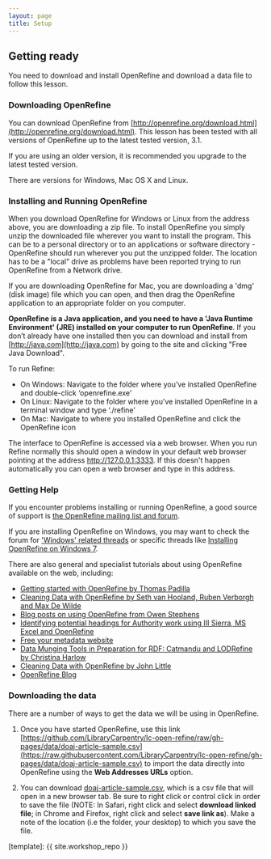 ```yaml
---
layout: page
title: Setup
---
```


## Getting ready

You need to download and install OpenRefine and download a data file to follow this lesson.

### Downloading OpenRefine

You can download OpenRefine from [http://openrefine.org/download.html](http://openrefine.org/download.html). This lesson has been tested with all versions of OpenRefine up to the latest tested version, 3.1.  

If you are using an older version, it is recommended you upgrade to the latest tested version. 

There are versions for Windows, Mac OS X and Linux.

### Installing and Running OpenRefine

When you download OpenRefine for Windows or Linux from the address above, you are downloading a zip file. To install OpenRefine you simply unzip the downloaded file wherever you want to install the program. This can be to a personal directory or to an applications or software directory - OpenRefine should run wherever you put the unzipped folder. The location has to be a "local" drive as problems have been reported trying to run OpenRefine from a Network drive.

If you are downloading OpenRefine for Mac, you are downloading a 'dmg' (disk image) file which you can open, and then drag the OpenRefine application to an appropriate folder on you computer.

**OpenRefine is a Java application, and you need to have a 'Java Runtime Environment' (JRE) installed on your computer to run OpenRefine**. If you don’t already have one installed then you can download and install from [http://java.com](http://java.com) by going to the site and clicking "Free Java Download".

To run Refine:

* On Windows: Navigate to the folder where you’ve installed OpenRefine and double-click ‘openrefine.exe’
* On Linux: Navigate to the folder where you’ve installed OpenRefine in a terminal window and type ‘./refine’
* On Mac: Navigate to where you installed OpenRefine and click the OpenRefine icon

The interface to OpenRefine is accessed via a web browser. When you run Refine normally this should open a window in your default web browser pointing at the address http://127.0.0.1:3333. If this doesn't happen automatically you can open a web browser and type in this address.

### Getting Help

If you encounter problems installing or running OpenRefine, a good source of support is [the OpenRefine mailing list and forum](https://groups.google.com/forum/?fromgroups#!forum/openrefine).

If you are installing OpenRefine on Windows, you may want to check the forum for ['Windows' related threads](https://groups.google.com/forum/?fromgroups#!searchin/openrefine/windows%7Csort:date) or specific threads like [Installing OpenRefine on Windows 7](https://groups.google.com/forum/?fromgroups#!searchin/openrefine/64-bit%7Csort:date/openrefine/vUzqJqJ-sAA/Tb2Om9wvaqgJ).

There are also general and specialist tutorials about using OpenRefine available on the web, including:

* [Getting started with OpenRefine by Thomas Padilla](http://thomaspadilla.org/dataprep/)
* [Cleaning Data with OpenRefine by Seth van Hooland, Ruben Verborgh and Max De Wilde](http://programminghistorian.org/lessons/cleaning-data-with-openrefine)
* [Blog posts on using OpenRefine from Owen Stephens](http://www.meanboyfriend.com/overdue_ideas/tag/openrefine/?orderby=date&order=ASC)
* [Identifying potential headings for Authority work using III Sierra, MS Excel and OpenRefine](http://epublications.marquette.edu/lib_fac/81/)
* [Free your metadata website](http://freeyourmetadata.org)
* [Data Munging Tools in Preparation for RDF: Catmandu and LODRefine by Christina Harlow](http://journal.code4lib.org/articles/11013)
* [Cleaning Data with OpenRefine by John Little](https://libjohn.github.io/openrefine/)
* [OpenRefine Blog](http://openrefine.org/category/edge-case.html)

### Downloading the data

There are a number of ways to get the data we will be using in OpenRefine.

1. Once you have started OpenRefine, use this link [https://github.com/LibraryCarpentry/lc-open-refine/raw/gh-pages/data/doaj-article-sample.csv](https://raw.githubusercontent.com/LibraryCarpentry/lc-open-refine/gh-pages/data/doaj-article-sample.csv) to import the data directly into OpenRefine using the **Web Addresses URLs** option.

2. You can download [doaj-article-sample.csv](https://github.com/LibraryCarpentry/lc-open-refine/raw/gh-pages/data/doaj-article-sample.csv), which is a csv file that will open in a new browser tab. Be sure to right click or control click in order to save the file (NOTE: In Safari, right click and select **download linked file**; in Chrome and Firefox, right click and select **save link as**). Make a note of the location (i.e the folder, your desktop) to which you save the file.


[template]: {{ site.workshop_repo }}

